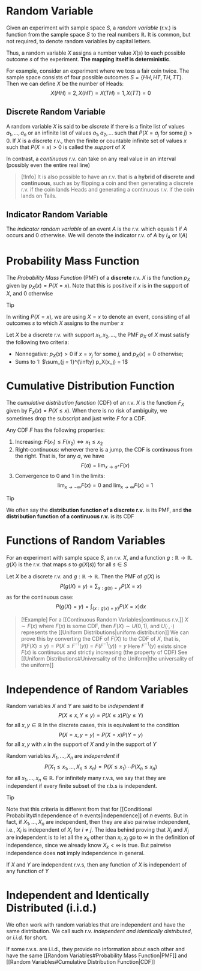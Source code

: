 # Random Variable
Given an experiment with sample space $S$, a *random variable* (r.v.) is function from the sample space $S$ to the real numbers $\mathbb{R}$. It is common, but not required, to denote random variables by capital letters.

Thus, a random variable $X$ assigns a number value $X(s)$ to each possible outcome $s$ of the experiment. **The mapping itself is deterministic**.

For example, consider an experiment where we toss a fair coin twice. The sample space consists of four possible outcomes $S = \left\{ H H, HT, TH, TT \right\}$. Then we can define $X$ be the number of Heads:
$$
X(HH) = 2, X(HT) = X(TH) = 1, X(TT) = 0
$$
## Discrete Random Variable
A random variable $X$ is said to be *discrete* if there is a finite list of values $a_1, \ldots ,a_n$ or an infinite list of values $a_1,a_2, \ldots$ such that $P(X = a_j \text{ for some } j) > 0$. If $X$ is a discrete r.v., then the finite or countable infinite set of values $x$ such that $P(X = x)>0$ is called the *support* of $X$

In contrast, a *continuous* r.v. can take on any real value in an interval (possibly even the entire real line)

> [!Info]
> It is also possible to have an r.v. that is **a hybrid of discrete and continuous**, such as by flipping a coin and then generating a discrete r.v. if the coin lands Heads and generating a continuous r.v. if the coin lands on Tails.

## Indicator Random Variable
The *indicator random variable* of an event $A$ is the r.v. which equals $1$ if $A$ occurs and $0$ otherwise. We will denote the indicator r.v. of $A$ by $I_A$ or $I(A)$
# Probability Mass Function
The *Probability Mass Function* (PMF) of a **discrete** r.v. $X$ is the function $p_X$ given by $p_X(x) = P(X = x)$. Note that this is positive if $x$ is in the support of $X$, and $0$ otherwise

> [!Tip]
> In writing $P(X = x)$, we are using $X = x$ to denote an event, consisting of all outcomes $s$ to which $X$ assigns to the number $x$

Let $X$ be a discrete r.v. with support $x_1,x_2, \ldots$, the PMF $p_X$ of $X$ must satisfy the following two criteria:
- Nonnegative: $p_X(x) > 0$ if $x = x_j$ for some $j$, and $p_X(x) = 0$ otherwise;
- Sums to $1$: $\sum_{j = 1}^{\infty} p_X(x_j) = 1$

# Cumulative Distribution Function
The *cumulative distribution function* (CDF) of an r.v. $X$ is the function $F_X$ given by $F_X(x) = P(X \leq x)$. When there is no risk of ambiguity, we sometimes drop the subscript and just write $F$ for a CDF.

Any CDF $F$ has the following properties:
1. Increasing: $F(x_1) \leq F(x_2) \iff x_1 \leq x_2$
2. Right-continuous: wherever there is a jump, the CDF is continuous from the right. That is, for any $a$, we have
$$
F(a) = \lim_{ x \to a^+ } F(x)
$$
3. Convergence to $0$ and $1$ in the limits:
$$
\lim_{ x \to -\infty } F(x) = 0 \text{ and } \lim_{ x \to \infty } F(x) = 1
$$
> [!Tip]
> We often say the **distribution function of a discrete r.v.** is its PMF, and **the distribution function of a continuous r.v.** is its CDF
# Functions of Random Variables
For an experiment with sample space $S$, an r.v. $X$, and a function $g:\mathbb{R} \to \mathbb{R}$. $g(X)$ is the r.v. that maps $s$ to $g(X(s))$ for all $s\in S$

Let $X$ be a discrete r.v. and $g:\mathbb{R} \to \mathbb{R}$. Then the PMF of $g(X)$ is
$$
P(g(X)=y) = \sum_{x:g(x)=y}P(X=x)
$$
as for the continuous case:
$$
P(g(X)=y) = \int_{\left\{ x:g(x)=y \right\} }P(X=x) \mathrm{d}x
$$

> [!Example]
> For a [[Continuous Random Variables|continuous r.v.]] $X \sim F(x)$ where $F(x)$ is some CDF, then $F(X) \sim U(0,1)$, and $U(\cdot,\cdot)$ represents the [[Uniform Distributions|uniform distribution]]
> We can prove this by converting the CDF of $F(X)$ to the CDF of $X$, that is, $P(F(X) \leq y) = P(X \leq F^{-1}(y)) = F(F^{-1}(y))=y$
> Here $F^{-1}(y)$ exists since $F(x)$ is continuous and strictly increasing (the property of CDF)
> See [[Uniform Distributions#Universality of the Uniform|the universality of the uniform]]

# Independence of Random Variables
Random variables $X$ and $Y$ are said to be *independent* if 
$$
P(X \leq x,Y\leq y) = P(X \leq x)P(y \leq Y)
$$
for all $x,y\in \mathbb{R}$
In the discrete cases, this is equivalent to the condition
$$
P(X = x, y = y) = P(X = x)P(Y = y)
$$
for all $x, y$ with $x$ in the support of $X$ and $y$ in the support of $Y$

Random variables $X_1, \ldots ,X_n$ are *independent* if
$$
P(X_1\leq x_1, \ldots ,X_n \leq x_n) = P(X \leq x_1) \cdots P(X_n \leq x_n)
$$
for all $x_1, \ldots ,x_n\in \mathbb{R}$. For infinitely many r.v.s, we say that they are independent if every finite subset of the r.b.s is independent.

> [!Tip]
> Note that this criteria is different from that for [[Conditional Probability#Independence of $n$ events|independence]] of $n$ events. But in fact, if $X_1, \ldots ,X_n$ are independent, then they are also pairwise independent, i.e., $X_i$ is independent of $X_j$ for $i \neq j$. The idea behind proving that $X_i$ and $X_j$ are independent is to let all the $x_k$ other than $x_i,x_j$ go to $\infty$ in the definition of independence, since we already know $X_k < \infty$ is true. But pairwise independence does **not** imply independence in general.

If $X$ and $Y$ are independent r.v.s, then any function of $X$ is independent of any function of $Y$

# Independent and Identically Distributed (i.i.d.)
We often work with random variables that are independent and have the same distribution. We call such r.v. *independent and identically distributed*, or *i.i.d.* for short.

If some r.v.s. are i.i.d., they provide no information about each other and have the same [[Random Variables#Probability Mass Function|PMF]] and [[Random Variables#Cumulative Distribution Function|CDF]]




